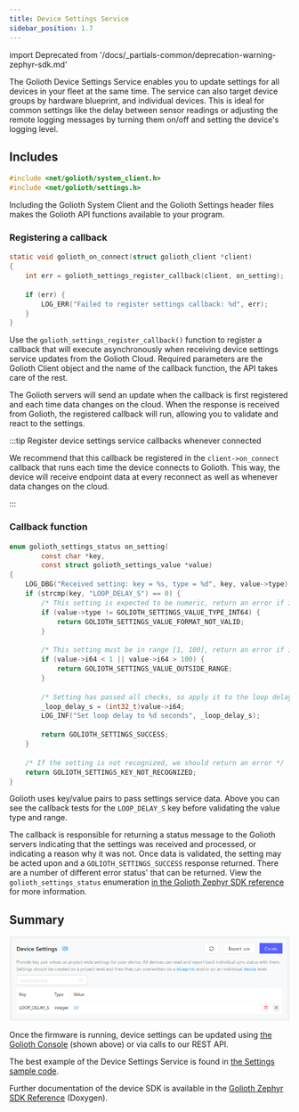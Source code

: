 ```yaml
---
title: Device Settings Service
sidebar_position: 1.7
---
```


import Deprecated from '/docs/_partials-common/deprecation-warning-zephyr-sdk.md'

<Deprecated/>

The Golioth Device Settings Service enables you to update settings for all
devices in your fleet at the same time. The service can also target device
groups by hardware blueprint, and individual devices. This is ideal for common
settings like the delay between sensor readings or adjusting the remote logging
messages by turning them on/off and setting the device's logging level.

## Includes

```c
#include <net/golioth/system_client.h>
#include <net/golioth/settings.h>
```

Including the Golioth System Client and the Golioth Settings header files makes
the Golioth API functions available to your program.

### Registering a callback

```c
static void golioth_on_connect(struct golioth_client *client)
{
	int err = golioth_settings_register_callback(client, on_setting);

	if (err) {
		LOG_ERR("Failed to register settings callback: %d", err);
	}
}
```

Use the `golioth_settings_register_callback()` function to register a callback
that will execute asynchronously when receiving device settings service updates
from the Golioth Cloud. Required parameters are the Golioth Client object and the
name of the callback function, the API takes care of the rest.

The Golioth servers will send an update when the callback is first registered
and each time data changes on the cloud. When the response is received from
Golioth, the registered callback will run, allowing you to validate and react to
the settings.

:::tip Register device settings service callbacks whenever connected

We recommend that this callback be registered in the `client->on_connect`
callback that runs each time the device connects to Golioth. This way, the
device will receive endpoint data at every reconnect as well as whenever data
changes on the cloud.

:::

### Callback function

```c
enum golioth_settings_status on_setting(
		const char *key,
		const struct golioth_settings_value *value)
{
	LOG_DBG("Received setting: key = %s, type = %d", key, value->type);
	if (strcmp(key, "LOOP_DELAY_S") == 0) {
		/* This setting is expected to be numeric, return an error if it's not */
		if (value->type != GOLIOTH_SETTINGS_VALUE_TYPE_INT64) {
			return GOLIOTH_SETTINGS_VALUE_FORMAT_NOT_VALID;
		}

		/* This setting must be in range [1, 100], return an error if it's not */
		if (value->i64 < 1 || value->i64 > 100) {
			return GOLIOTH_SETTINGS_VALUE_OUTSIDE_RANGE;
		}

		/* Setting has passed all checks, so apply it to the loop delay */
		_loop_delay_s = (int32_t)value->i64;
		LOG_INF("Set loop delay to %d seconds", _loop_delay_s);

		return GOLIOTH_SETTINGS_SUCCESS;
	}

	/* If the setting is not recognized, we should return an error */
	return GOLIOTH_SETTINGS_KEY_NOT_RECOGNIZED;
}
```

Golioth uses key/value pairs to pass settings service data. Above you can see
the callback tests for the `LOOP_DELAY_S` key before validating the value type
and range.

The callback is responsible for returning a status message to the Golioth
servers indicating that the settings was received and processed, or indicating a
reason why it was not. Once data is validated, the setting may be acted upon and
a `GOLIOTH_SETTINGS_SUCCESS` response returned. There are a number of different
error status' that can be returned. View the `golioth_settings_status`
enumeration [in the Golioth Zephyr SDK
reference](https://zephyr-sdk-docs.golioth.io/group__golioth__settings.html) for
more information.

## Summary

![Use the Golioth Console to change device settings remotely](../assets/golioth-device-settings-menu.png)

Once the firmware is running, device settings can be updated using [the Golioth
Console](https://console.golioth.io) (shown above) or via calls to our REST API.

The best example of the Device Settings Service is found in [the Settings sample
code](https://github.com/golioth/golioth-zephyr-sdk/tree/main/samples/settings).

Further documentation of the device SDK is available in the [Golioth Zephyr SDK
Reference](https://zephyr-sdk-docs.golioth.io/) (Doxygen).
